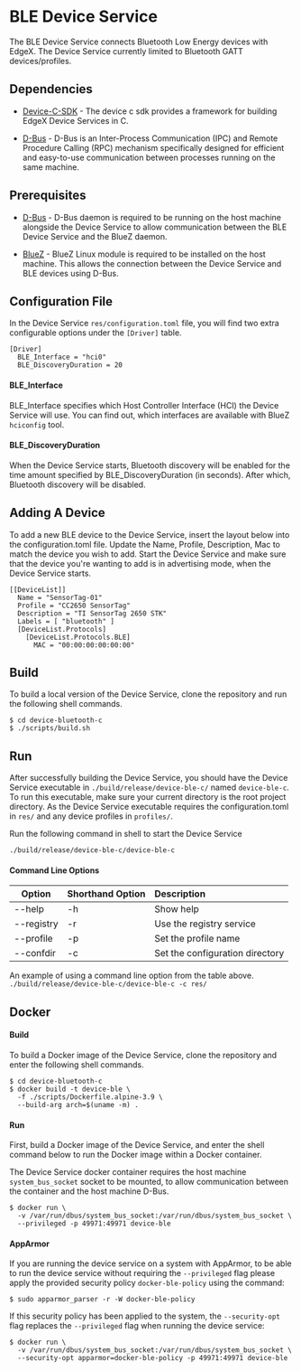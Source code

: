 # BLE Device Service
The BLE Device Service connects Bluetooth Low Energy
devices with EdgeX. The Device Service
currently limited to Bluetooth GATT devices/profiles.

## Dependencies

- [Device-C-SDK](https://github.com/edgexfoundry/device-sdk-c) -
The device c sdk provides a framework for building
EdgeX Device Services in C.

- [D-Bus](https://www.freedesktop.org/wiki/Software/dbus/) -
D-Bus is an Inter-Process Communication (IPC) and
Remote Procedure Calling (RPC) mechanism
specifically designed for efficient and easy-to-use
communication between processes running on the same
machine.

## Prerequisites
- [D-Bus](https://www.freedesktop.org/wiki/Software/dbus/) -
D-Bus daemon is required to be running on the host machine
alongside the Device Service to allow communication
between the BLE Device Service and the BlueZ daemon.
 
- [BlueZ](http://www.bluez.org/) -
BlueZ Linux module is required to be installed on the host
machine. This allows the connection between the Device Service
and BLE devices using D-Bus.

## Configuration File

In the Device Service ```res/configuration.toml```
file, you will find two extra configurable options
under the `[Driver]` table.

```
[Driver]
  BLE_Interface = "hci0"
  BLE_DiscoveryDuration = 20
```

#### BLE_Interface
BLE_Interface specifies which Host Controller
Interface (HCI) the Device Service will use.
You can find out, which interfaces are
available with BlueZ ```hciconfig``` tool.

#### BLE_DiscoveryDuration
When the Device Service starts, Bluetooth
discovery will be enabled for the time
amount specified by BLE_DiscoveryDuration
(in seconds). After which, Bluetooth discovery
will be disabled.

## Adding A Device
To add a new BLE device to the Device
Service, insert the layout below into the
configuration.toml file. Update the Name,
Profile, Description, Mac to match the device
you wish to add. Start the Device Service
and make sure that the device you're wanting
to add is in advertising mode, when the Device
Service starts.

```
[[DeviceList]]
  Name = "SensorTag-01"
  Profile = "CC2650 SensorTag"
  Description = "TI SensorTag 2650 STK"
  Labels = [ "bluetooth" ]
  [DeviceList.Protocols]
    [DeviceList.Protocols.BLE]
      MAC = "00:00:00:00:00:00"
```

## Build
To build a local version of the Device Service,
clone the repository and run the following
shell commands.

```shell
$ cd device-bluetooth-c
$ ./scripts/build.sh
```

## Run
After successfully building the Device Service,
you should have the Device Service executable
in `./build/release/device-ble-c/` named
`device-ble-c`. To run this executable,
make sure your current directory is the root
project directory. As the Device Service
executable requires the configuration.toml in
`res/` and any device profiles in `profiles/`.

Run the following command in shell to start
the Device Service

```./build/release/device-ble-c/device-ble-c```


#### Command Line Options
|Option     | Shorthand Option  | Description                     |
|-----------|-------------------|:--------------------------------|
|--help     | -h                | Show help                       |
|--registry | -r                | Use the registry service        |
|--profile  | -p                | Set the profile name            |
|--confdir  | -c                | Set the configuration directory |

An example of using a command line option from the table above.
```./build/release/device-ble-c/device-ble-c -c res/```

## Docker

#### Build
To build a Docker image of the Device Service,
clone the repository and enter the following
shell commands.
```shell
$ cd device-bluetooth-c
$ docker build -t device-ble \
  -f ./scripts/Dockerfile.alpine-3.9 \
  --build-arg arch=$(uname -m) .
```

#### Run
First, build a Docker image of the Device Service,
and enter the shell command below to run the Docker
image within a Docker container.

The Device Service docker container requires the
host machine `system_bus_socket` socket to be
mounted, to allow communication between the
container and the host machine D-Bus.

```shell
$ docker run \
  -v /var/run/dbus/system_bus_socket:/var/run/dbus/system_bus_socket \
  --privileged -p 49971:49971 device-ble
```

#### AppArmor
 If you are running the device service on a system with AppArmor,
 to be able to run the device service without requiring the `--privileged` 
 flag please apply the provided security policy  `docker-ble-policy` 
 using the command:
 
```shell
$ sudo apparmor_parser -r -W docker-ble-policy
```

If this security policy has been applied to the system, the `--security-opt` 
flag replaces the  `--privileged` flag when running the device service:

```shell
$ docker run \
  -v /var/run/dbus/system_bus_socket:/var/run/dbus/system_bus_socket \
  --security-opt apparmor=docker-ble-policy -p 49971:49971 device-ble
```